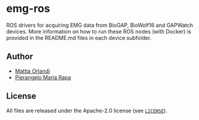 # emg-ros
ROS drivers for acquiring EMG data from BioGAP, BioWolf16 and GAPWatch devices. More information on how to run these ROS nodes (with Docker) is provided in the README.md files in each device subfolder.

## Author
- [Mattia Orlandi](https://www.unibo.it/sitoweb/mattia.orlandi/en)
- [Pierangelo Maria Rapa](https://www.unibo.it/sitoweb/pierangelomaria.rapa/en)

## License
All files are released under the Apache-2.0 license (see [`LICENSE`](https://github.com/pulp-bio/emg-ros2/blob/main/LICENSE)).
